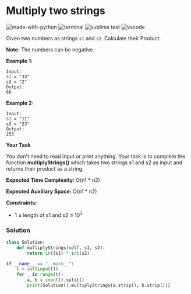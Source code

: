 # Multiply two strings
![made-with-python](https://img.shields.io/badge/Made%20with-Python-007396.svg)
![terminal](https://img.shields.io/badge/Windows%20Terminal-4D4D4D?logo=windows%20terminal&logoColor=white)
![sublime text](https://img.shields.io/badge/sublime_text-%23575757.svg?logo=sublime-text&logoColor=important)
![vscode](https://img.shields.io/badge/Visual_Studio_Code-0078D4?logo=visual%20studio%20code&logoColor=white)

Given two numbers as strings `s1` and `s2`. Calculate their Product.

**Note:** The numbers can be negative.

__Example 1:__
```
Input:
s1 = "33"
s2 = "2"
Output:
66
```
__Example 2:__
```
Input:
s1 = "11"
s2 = "23"
Output:
253
```
__Your Task__

You don't need to read input or print anything. Your task is to complete the function **multiplyStrings()** which takes two strings s1 and s2 as input and returns their product as a string.

__Expected Time Complexity:__ O(n1 * n2)

__Expected Auxiliary Space:__ O(n1 * n2)

__Constraints:__
- 1 ≤ length of s1 and s2 ≤ 10<sup>3</sup>

### Solution
```py
class Solution:
    def multiplyStrings(self, s1, s2):
        return int(s1) * int(s2)

if __name__ == "__main__":
    t = int(input())
    for _ in range(t):
        a, b = input().split()
        print(Solution().multiplyStrings(a.strip(), b.strip()))
```